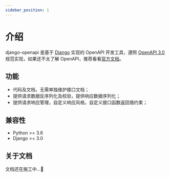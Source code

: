 ```yaml
---
sidebar_position: 1
---
```


# 介绍

django-openapi 是基于 [Django](https://www.djangoproject.com/) 实现的 OpenAPI
开发工具，遵照 [OpenAPI 3.0](https://spec.openapis.org/oas/v3.0.3)
规范实现，如果还不太了解 OpenAPI，推荐看看[官方文档](https://oai.github.io/Documentation/start-here.html)。

## 功能

- 代码及文档，无需单独维护接口文档；
- 提供请求数据反序列化及校验，提供响应数据序列化；
- 提供请求响应管理，自定义响应风格，自定义接口函数返回值约束；

## 兼容性

- Python >= 3.6
- Django >= 3.0

## 关于文档

文档还在施工中...🚧